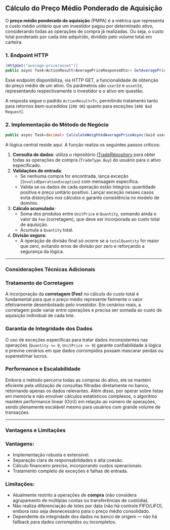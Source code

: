 ## Cálculo do Preço Médio Ponderado de Aquisição

O **preço médio ponderado de aquisição** (PMPA) é a métrica que representa o custo médio unitário que um investidor pagou por determinado ativo, considerando todas as operações de compra já realizadas. Ou seja, o custo total ponderado por cada lote adquirido, dividido pelo volume total em carteira.

### 1. Endpoint HTTP

```csharp
[HttpGet("average-price/asset")]
public async Task<ActionResult<AveragePriceResponseDto>> GetAveragePrice([FromQuery] Guid userId, [FromQuery] Guid assetId)

```

Esse endpoint disponibiliza, via HTTP GET, a funcionalidade de obtenção do preço médio de um ativo. Os parâmetros são `userId` e `assetId`, representando respectivamente o investidor e o ativo em questão.

A resposta segue o padrão `ActionResult<T>`, permitindo tratamento tanto para retornos bem-sucedidos (`200 OK`) quanto para exceções (`400 Bad Request`).

### 2. Implementação do Método de Negócio

```csharp
public async Task<decimal> CalculateWeightedAveragePriceAsync(Guid userId, Guid assetId)

```

A lógica central reside aqui. A função realiza os seguintes passos críticos:

1. **Consulta de dados**: utiliza o repositório [ITradeRepository](../../Domain/Interfaces/ITradeRepository.cs) para obter todas as operações de compra (`TradeType.Buy`) do usuário para o ativo especificado.
2. **Validações de entrada**:
    - Se nenhuma compra for encontrada, lança exceção (`InvalidOperationException`) com mensagem específica.
    - Valida se os dados de cada operação estão íntegros: quantidade positiva e preço unitário positivo. Lançar exceção nesses casos evita distorções nos cálculos e garante consistência no modelo de domínio.
3. **Cálculo acumulado**:
    - Soma dos produtos entre `UnitPrice` e `Quantity`, somando ainda o valor da `Fee` (corretagem), que deve ser incorporada ao custo total de aquisição.
    - Acumula a `Quantity` total.
4. **Divisão segura**:
    - A operação de divisão final só ocorre se a `totalQuantity` for maior que zero, evitando erros de divisão por zero e reforçando a segurança da lógica.
---

### Considerações Técnicas Adicionais

### Tratamento de Corretagem

A incorporação da **corretagem (Fee)** no cálculo do custo total é fundamental para que o preço médio represente fielmente o valor efetivamente desembolsado pelo investidor. Em cenários reais, a corretagem pode variar entre operações e precisa ser somada ao custo de aquisição individual de cada lote.

### Garantia de Integridade dos Dados

O uso de exceções específicas para tratar dados inconsistentes nas operações (`Quantity <= 0`, `UnitPrice <= 0`) garante confiabilidade à lógica e previne cenários em que dados corrompidos possam mascarar perdas ou superestimar lucros.

### Performance e Escalabilidade

Embora o método percorra todas as compras do ativo, ele se mantém eficiente pela utilização de consultas filtradas diretamente no banco, retornando apenas os dados relevantes. Além disso, por operar sobre listas em memória e não envolver cálculos estatísticos complexos, o algoritmo mantém performance linear (O(n)) em relação ao número de operações, sendo plenamente escalável mesmo para usuários com grande volume de transações.

---

### Vantagens e Limitações

### Vantagens:

- Implementação robusta e extensível.
- Separação clara de responsabilidades e alta coesão.
- Cálculo financeiro preciso, incorporando custos operacionais.
- Tratamento completo de exceções e falhas de entrada.

### Limitações:

- Atualmente restrito a operações de **compra** (não considera agrupamento de múltiplas contas ou transferências de custódia).
- Não realiza diferenciação de lotes por data (não há controle FIFO/LIFO), embora isso seja desnecessário para o preço médio consolidado.
- Dependente da integridade dos dados no banco de origem — não há fallback para dados corrompidos ou incompletos.